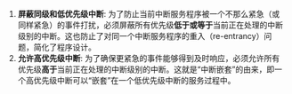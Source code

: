 1.  **屏蔽同级和低优先级中断**: 为了防止当前中断服务程序被一个不那么紧急（或同样紧急）的事件打扰，必须屏蔽所有优先级**低于或等于**当前正在处理的中断级别的中断。这也防止了对同一个中断服务程序的重入（re-entrancy）问题，简化了程序设计。
2.  **允许高优先级中断**: 为了确保更紧急的事件能够得到及时响应，必须允许所有优先级**高于**当前正在处理的中断级别的中断。这就是“中断嵌套”的由来，即一个高优先级中断可以“嵌套”在一个低优先级中断的服务过程中。
